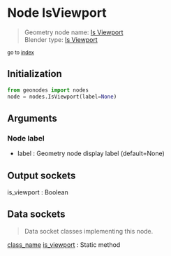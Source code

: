 
# Node IsViewport

> Geometry node name: [Is Viewport](https://docs.blender.org/manual/en/latest/modeling/geometry_nodes/material/is_viewport.html)<br>
  Blender type: [Is Viewport](https://docs.blender.org/api/current/bpy.types.GeometryNodeIsViewport.html)
  
<sub>go to [index](/docs/index.md)</sub>

## Initialization

```python
from geonodes import nodes
node = nodes.IsViewport(label=None)
```



## Arguments


### Node label

- label : Geometry node display label (default=None)

## Output sockets

is_viewport : Boolean

## Data sockets

> Data socket classes implementing this node.
  
[class_name](docs/sockets/Geometry.md) [is_viewport](docs/sockets/Geometry.md#is_viewport) : Static method

